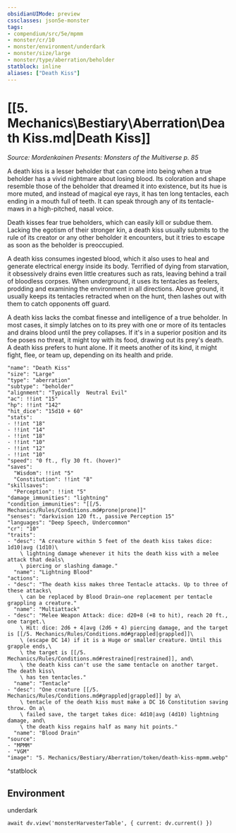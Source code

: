 ```yaml
---
obsidianUIMode: preview
cssclasses: json5e-monster
tags:
- compendium/src/5e/mpmm
- monster/cr/10
- monster/environment/underdark
- monster/size/large
- monster/type/aberration/beholder
statblock: inline
aliases: ["Death Kiss"]
---
```

# [[5. Mechanics\Bestiary\Aberration\Death Kiss.md|Death Kiss]]
*Source: Mordenkainen Presents: Monsters of the Multiverse p. 85*  

A death kiss is a lesser beholder that can come into being when a true beholder has a vivid nightmare about losing blood. Its coloration and shape resemble those of the beholder that dreamed it into existence, but its hue is more muted, and instead of magical eye rays, it has ten long tentacles, each ending in a mouth full of teeth. It can speak through any of its tentacle-maws in a high-pitched, nasal voice.

Death kisses fear true beholders, which can easily kill or subdue them. Lacking the egotism of their stronger kin, a death kiss usually submits to the rule of its creator or any other beholder it encounters, but it tries to escape as soon as the beholder is preoccupied.

A death kiss consumes ingested blood, which it also uses to heal and generate electrical energy inside its body. Terrified of dying from starvation, it obsessively drains even little creatures such as rats, leaving behind a trail of bloodless corpses. When underground, it uses its tentacles as feelers, prodding and examining the environment in all directions. Above ground, it usually keeps its tentacles retracted when on the hunt, then lashes out with them to catch opponents off guard.

A death kiss lacks the combat finesse and intelligence of a true beholder. In most cases, it simply latches on to its prey with one or more of its tentacles and drains blood until the prey collapses. If it's in a superior position and its foe poses no threat, it might toy with its food, drawing out its prey's death. A death kiss prefers to hunt alone. If it meets another of its kind, it might fight, flee, or team up, depending on its health and pride.

```statblock
"name": "Death Kiss"
"size": "Large"
"type": "aberration"
"subtype": "beholder"
"alignment": "Typically  Neutral Evil"
"ac": !!int "15"
"hp": !!int "142"
"hit_dice": "15d10 + 60"
"stats":
- !!int "18"
- !!int "14"
- !!int "18"
- !!int "10"
- !!int "12"
- !!int "10"
"speed": "0 ft., fly 30 ft. (hover)"
"saves":
  "Wisdom": !!int "5"
  "Constitution": !!int "8"
"skillsaves":
  "Perception": !!int "5"
"damage_immunities": "lightning"
"condition_immunities": "[[/5. Mechanics/Rules/Conditions.md#prone|prone]]"
"senses": "darkvision 120 ft., passive Perception 15"
"languages": "Deep Speech, Undercommon"
"cr": "10"
"traits":
- "desc": "A creature within 5 feet of the death kiss takes dice: 1d10|avg (1d10)\
    \ lightning damage whenever it hits the death kiss with a melee attack that deals\
    \ piercing or slashing damage."
  "name": "Lightning Blood"
"actions":
- "desc": "The death kiss makes three Tentacle attacks. Up to three of these attacks\
    \ can be replaced by Blood Drain—one replacement per tentacle grappling a creature."
  "name": "Multiattack"
- "desc": "Melee Weapon Attack: dice: d20+8 (+8 to hit), reach 20 ft., one target.\
    \ Hit: dice: 2d6 + 4|avg (2d6 + 4) piercing damage, and the target is [[/5. Mechanics/Rules/Conditions.md#grappled|grappled]]\
    \ (escape DC 14) if it is a Huge or smaller creature. Until this grapple ends,\
    \ the target is [[/5. Mechanics/Rules/Conditions.md#restrained|restrained]], and\
    \ the death kiss can't use the same tentacle on another target. The death kiss\
    \ has ten tentacles."
  "name": "Tentacle"
- "desc": "One creature [[/5. Mechanics/Rules/Conditions.md#grappled|grappled]] by a\
    \ tentacle of the death kiss must make a DC 16 Constitution saving throw. On a\
    \ failed save, the target takes dice: 4d10|avg (4d10) lightning damage, and\
    \ the death kiss regains half as many hit points."
  "name": "Blood Drain"
"source":
- "MPMM"
- "VGM"
"image": "5. Mechanics/Bestiary/Aberration/token/death-kiss-mpmm.webp"
```
^statblock

## Environment

underdark

```dataviewjs
await dv.view('monsterHarvesterTable', { current: dv.current() })
```